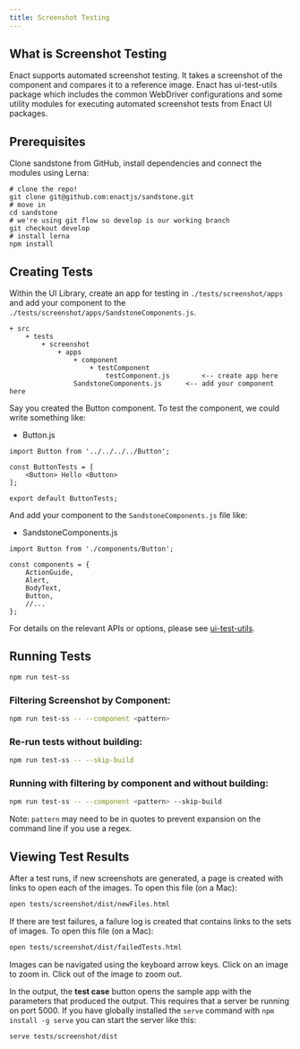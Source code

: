 ```yaml
---
title: Screenshot Testing
---
```


## What is Screenshot Testing
Enact supports automated screenshot testing. It takes a screenshot of the component and compares it to a reference image. Enact has ui-test-utils package which includes the common WebDriver configurations and some utility modules for executing automated screenshot tests from Enact UI packages.

## Prerequisites
Clone sandstone from GitHub, install dependencies and connect the modules using Lerna:

```shell
# clone the repo!
git clone git@github.com:enactjs/sandstone.git
# move in
cd sandstone
# we're using git flow so develop is our working branch
git checkout develop
# install lerna
npm install
```

## Creating Tests
Within the UI Library, create an app for testing in `./tests/screenshot/apps` and add your component to the `./tests/screenshot/apps/SandstoneComponents.js`.

	+ src
		+ tests
			+ screenshot
				+ apps
					+ component
						+ testComponent
							testComponent.js		<-- create app here
					SandstoneComponents.js		<-- add your component here

Say you created the Button component. To test the component, we could write something like:

* Button.js

```JS
import Button from '../../../../Button';

const ButtonTests = [
	<Button> Hello <Button>
];

export default ButtonTests;
```

And add your component to the `SandstoneComponents.js` file like:

* SandstoneComponents.js

```JS
import Button from './components/Button';

const components = {
	ActionGuide,
	Alert,
	BodyText,
	Button,
	//...
};
```

For details on the relevant APIs or options, please see [ui-test-utils](https://github.com/enactjs/ui-test-utils).

## Running Tests
```bash
npm run test-ss
```

### Filtering Screenshot by Component:
```bash
npm run test-ss -- --component <pattern>
```

### Re-run tests without building:
```bash
npm run test-ss -- --skip-build
```

### Running with filtering by component and without building:
```bash
npm run test-ss -- --component <pattern> --skip-build
```

Note: `pattern` may need to be in quotes to prevent expansion on the command line if you use a regex.

## Viewing Test Results

After a test runs, if new screenshots are generated, a page is created with links to open each of the images. To open this file (on a Mac):

```bash
open tests/screenshot/dist/newFiles.html
```

If there are test failures, a failure log is created that contains links to the sets of images. To open this file (on a Mac):

```bash
open tests/screenshot/dist/failedTests.html
```

Images can be navigated using the keyboard arrow keys. Click on an image to zoom in.  Click out of the image to zoom out.

In the output, the **test case** button opens the sample app with the parameters that produced the output. This requires that a server be running on port 5000. If you have globally installed the `serve` command with `npm install -g serve` you can start the server like this:

```bash
serve tests/screenshot/dist
```
